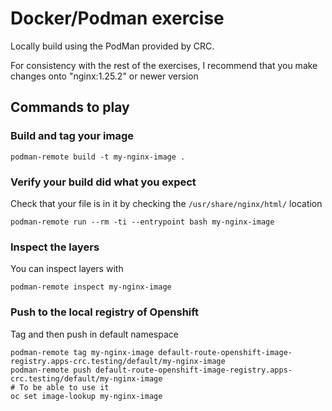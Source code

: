 # Docker/Podman exercise

Locally build using the PodMan provided by CRC.

For consistency with the rest of the exercises, I recommend that you make changes onto "nginx:1.25.2" or newer version

## Commands to play

### Build and tag your image
```
podman-remote build -t my-nginx-image .
```

### Verify your build did what you expect
Check that your file is in it by checking the `/usr/share/nginx/html/` location
```
podman-remote run --rm -ti --entrypoint bash my-nginx-image
```

### Inspect the layers
You can inspect layers with
```
podman-remote inspect my-nginx-image
```

### Push to the local registry of Openshift
Tag and then push in default namespace
```
podman-remote tag my-nginx-image default-route-openshift-image-registry.apps-crc.testing/default/my-nginx-image
podman-remote push default-route-openshift-image-registry.apps-crc.testing/default/my-nginx-image
# To be able to use it
oc set image-lookup my-nginx-image
```

